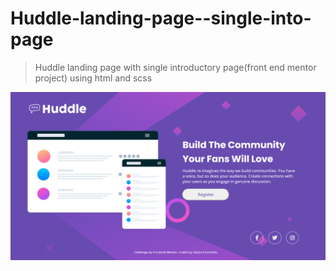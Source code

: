 # Huddle-landing-page--single-into-page

> Huddle landing page with single introductory page(front end mentor project) using html and scss

![screenshot](./resources/images/screenshot.png)
